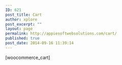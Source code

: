 ```yaml
---
ID: 621
post_title: Cart
author: xplore
post_excerpt: ""
layout: page
permalink: http://appiesoftwebsolutions.com/cart/
published: true
post_date: 2014-09-16 11:39:14
---
```

[woocommerce_cart]